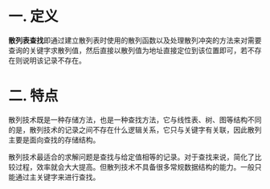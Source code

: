 # 一. 定义

**散列表查找**即通过建立散列表时使用的散列函数以及处理散列冲突的方法来对需要查询的关键字求散列值，然后直接以散列值为地址直接定位到该位置即可，若不存在则说明该记录不存在。



# 二. 特点

散列技术既是一种存储方法，也是一种查找方法，它与线性表、树、图等结构不同的是，散列技术的记录之间不存在什么逻辑关系，它只与关键字有关联，因此散列主要是面向查找的存储结构。

散列技术最适合的求解问题是查找与给定值相等的记录。对于查找来说，简化了比较过程，效率就会大大提高。但散列技术不具备很多常规数据结构的能力。一般只能通过主关键字来进行查找。
